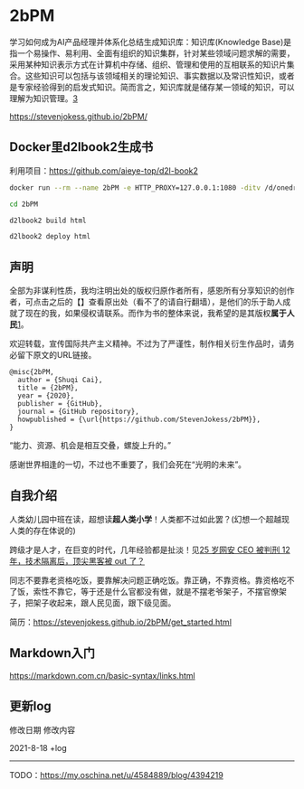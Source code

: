 # 2bPM

学习如何成为AI产品经理并体系化总结生成知识库：知识库(Knowledge Base)是指一个易操作、易利用、全面有组织的知识集群，针对某些领域问题求解的需要，采用某种知识表示方式在计算机中存储、组织、管理和使用的互相联系的知识片集合。这些知识可以包括与该领域相关的理论知识、事实数据以及常识性知识，或者是专家经验得到的启发式知识。简而言之，知识库就是储存某一领域的知识，可以理解为知识管理。[3]

https://stevenjokess.github.io/2bPM/

## Docker里d2lbook2生成书

利用项目：https://github.com/aieye-top/d2l-book2

```bash
docker run --rm --name 2bPM -e HTTP_PROXY=127.0.0.1:1080 -ditv /d/onedrive/Documents/read/2bPM:/d2lbook2/2bPM registry.cn-shanghai.aliyuncs.com/csq-dl/d2l-book2:communism_c  /bin/bash;docker exec -it 2bPM /bin/bash

cd 2bPM

d2lbook2 build html

d2lbook2 deploy html
```

## 声明

全部为非谋利性质，我均注明出处的版权归原作者所有，感恩所有分享知识的创作者，可点击之后的【】查看原出处（看不了的请自行翻墙），是他们的乐于助人成就了现在的我，如果侵权请联系。而作为书的整体来说，我希望的是其版权**属于人民**[1]。

欢迎转载，宣传国际共产主义精神。不过为了严谨性，制作相关衍生作品时，请务必留下原文的URL链接。

```
@misc{2bPM,
  author = {Shuqi Cai},
  title = {2bPM},
  year = {2020},
  publisher = {GitHub},
  journal = {GitHub repository},
  howpublished = {\url{https://github.com/StevenJokess/2bPM}},
}
```

“能力、资源、机会是相互交叠，螺旋上升的。”

感谢世界相逢的一切，不过也不重要了，我们会死在“光明的未来”。

## 自我介绍

人类幼儿园中班在读，超想读**超人类小学**！人类都不过如此罢？(幻想一个超越现人类的存在体说的)

跨级才是人才，在巨变的时代，几年经验都是扯淡！见[25 岁网安 CEO 被判刑 12 年，技术隔离后，顶尖黑客被 out 了？](https://www.infoq.cn/article/DtZRqGpYA1pfzsxtiD0C)

同志不要靠老资格吃饭，要靠解决问题正确吃饭。靠正确，不靠资格。靠资格吃不了饭，索性不靠它，等于还是什么官都没有做，就是不摆老爷架子，不摆官僚架子，把架子收起来，跟人民见面，跟下级见面。

简历：https://stevenjokess.github.io/2bPM/get_started.html

## Markdown入门

https://markdown.com.cn/basic-syntax/links.html

## 更新log

修改日期	修改内容

2021-8-18 +log

---

[1]: https://www.bilibili.com/video/BV13b41117AU?p=1&share_medium=android&share_plat=android&share_source=COPY&share_tag=s_i&timestamp=1607577815&unique_k=cGtmx5
[2]: https://www.bilibili.com/read/cv8910438/?from=readlist
[3]: https://www.zhihu.com/question/304499668/answer/2095028899
TODO：https://my.oschina.net/u/4584889/blog/4394219
